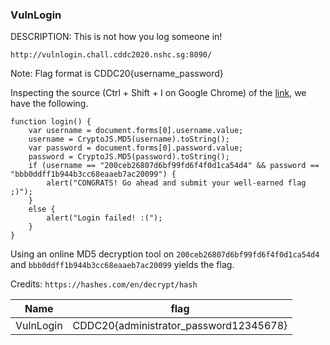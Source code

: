 <h3> VulnLogin </h3>

DESCRIPTION:
This is not how you log someone in!

`http://vulnlogin.chall.cddc2020.nshc.sg:8090/`

Note:
Flag format is CDDC20{username_password}

Inspecting the source (Ctrl + Shift + I on Google Chrome) of the [link](http://vulnlogin.chall.cddc2020.nshc.sg:8090/), 
we have the following.
```
function login() {
	var username = document.forms[0].username.value;
	username = CryptoJS.MD5(username).toString();
	var password = document.forms[0].password.value;
	password = CryptoJS.MD5(password).toString();
	if (username == "200ceb26807d6bf99fd6f4f0d1ca54d4" && password == "bbb0ddff1b944b3cc68eaaeb7ac20099") {
		alert("CONGRATS! Go ahead and submit your well-earned flag ;)");
	}
	else {
		alert("Login failed! :(");
	}
}
```

Using an online MD5 decryption tool on `200ceb26807d6bf99fd6f4f0d1ca54d4` and `bbb0ddff1b944b3cc68eaaeb7ac20099` yields the flag.

Credits: `https://hashes.com/en/decrypt/hash`

Name | flag
--- | ---
VulnLogin  |  CDDC20{administrator_password12345678}
